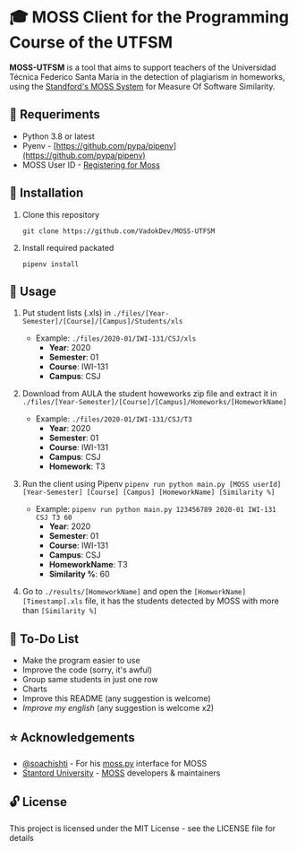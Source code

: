# :mortar_board: MOSS Client for the Programming Course of the UTFSM

**MOSS-UTFSM** is a tool that aims to support teachers of the Universidad Técnica Federico Santa María in the detection of plagiarism in homeworks, using the [Standford's MOSS System](https://theory.stanford.edu/~aiken/moss/ "Standford's Plagiarism Detection") for Measure Of Software Similarity.

## :mag_right: Requeriments

* Python 3.8 or latest
* Pyenv - [https://github.com/pypa/pipenv](https://github.com/pypa/pipenv)
* MOSS User ID - [Registering for Moss](https://theory.stanford.edu/~aiken/moss/)

## :floppy_disk: Installation

1. Clone this repository

    ```git clone https://github.com/VadokDev/MOSS-UTFSM```

2. Install required packated

    ```pipenv install```

## :snake: Usage

1. Put student lists (.xls) in ```./files/[Year-Semester]/[Course]/[Campus]/Students/xls```
	* Example: `./files/2020-01/IWI-131/CSJ/xls`
		* **Year**: 2020
		* **Semester**: 01
		* **Course**: IWI-131
		* **Campus**: CSJ

2. Download from AULA the student howeworks zip file and extract it in ```./files/[Year-Semester]/[Course]/[Campus]/Homeworks/[HomeworkName]```
	* Example: `./files/2020-01/IWI-131/CSJ/T3`
		* **Year**: 2020
		* **Semester**: 01
		* **Course**: IWI-131
		* **Campus**: CSJ
		* **Homework**: T3

3. Run the client using Pipenv
	```pipenv run python main.py [MOSS userId] [Year-Semester] [Course] [Campus] [HomeworkName] [Similarity %]```
	* Example: `pipenv run python main.py 123456789 2020-01 IWI-131 CSJ T3 60`
		* **Year**: 2020
		* **Semester**: 01
		* **Course**: IWI-131
		* **Campus**: CSJ
		* **HomeworkName**: T3
		* **Similarity %**: 60

4. Go to `./results/[HomeworkName]` and open the `[HomworkName] [Timestamp].xls` file, it has the students detected by MOSS with more than `[Similarity %]`

## :memo: To-Do List
* Make the program easier to use
* Improve the code (sorry, it's awful)
* Group same students in just one row
* Charts
* Improve this README (any suggestion is welcome)
* *Improve my english* (any suggestion is welcome x2)

## :star: Acknowledgements

* [@soachishti](https://github.com/soachishti) - For his [moss.py](https://github.com/soachishti/moss.py) interface for MOSS
* [Stantord University](https://www.stanford.edu/) - [MOSS](https://theory.stanford.edu/~aiken/moss/) developers & maintainers

## :unlock: License

This project is licensed under the MIT License - see the LICENSE file for details


